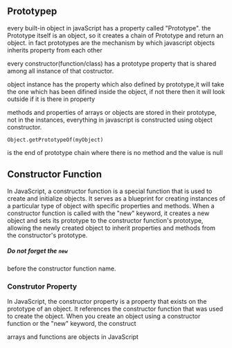 <h2>Prototypep</h2>
<p>every built-in object in javaScript has a property called "Prototype".
the Prototype itself is an object, so it creates a chain of Prototype and return an object.
in fact prototypes are the mechanism by which javascript objects inherits property from each other</p>
<p>every constructor(function/class) has a prototype property that is shared among all instance of that costructor.</p>
<p>object instance has the property which also defined by prototype,it will take the one which has been difined inside the object, if not there then it will look outside if it is there in property
</p>
<p>methods and properties of arrays or objects are stored in their prototype, not in the instances, everything in javascript is constructed using object constructor.</p>
<code>Object.getPrototypeOf(myObject)</code> <p> is the end of prototype chain where there is no method and the value is null</p>
<h2>Constructor Function</h2>
<p>In JavaScript, a constructor function is a special function that is used to create and initialize objects. 
It serves as a blueprint for creating instances of a particular type of object with specific properties and methods. 
When a constructor function is called with the "new" keyword, it creates a new object and sets its prototype to the constructor function's prototype, allowing the newly created object to inherit properties and methods from the constructor's prototype.</p>
<h5>Do not forget the <code>new</code></h5> before the constructor function name.

<h3>Construtor Property</h3>
<p>In JavaScript, the constructor property is a property that exists on the prototype of an object. 
It references the constructor function that was used to create the object. 
When you create an object using a constructor function or the "new" keyword, the construct</p>

<p>arrays and functions are objects in JavaScript</p>
